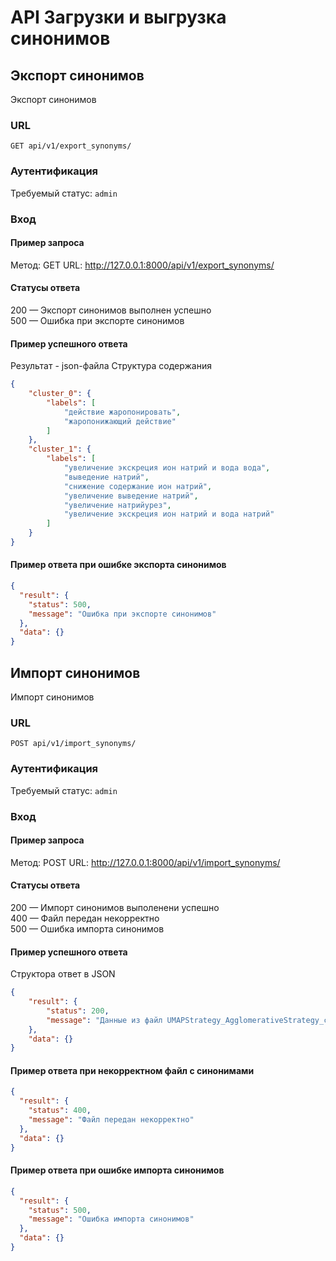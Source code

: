 # API Загрузки и выгрузка синонимов
## Экспорт синонимов
Экспорт синонимов
### URL
```GET api/v1/export_synonyms/```

### Аутентификация
Требуемый статус: `admin`

### Вход
#### Пример запроса
Метод: GET
URL: http://127.0.0.1:8000/api/v1/export_synonyms/

#### Статусы ответа
200 — Экспорт синонимов выполнен успешно<br/>
500 — Ошибка при экспорте синонимов<br/>

#### Пример успешного ответа
Результат - json-файла
Структура содержания
```json
{
    "cluster_0": {
        "labels": [
            "действие жаропонировать",
            "жаропонижающий действие"
        ]
    },
    "cluster_1": {
        "labels": [
            "увеличение экскреция ион натрий и вода вода",
            "выведение натрий",
            "снижение содержание ион натрий",
            "увеличение выведение натрий",
            "увеличение натрийурез",
            "увеличение экскреция ион натрий и вода натрий"
        ]
    }
}
```
#### Пример ответа при ошибке экспорта синонимов
```json
{
  "result": {
    "status": 500,
    "message": "Ошибка при экспорте синонимов"
  },
  "data": {}
}
```

## Импорт синонимов
Импорт синонимов
### URL
```POST api/v1/import_synonyms/```

### Аутентификация
Требуемый статус: `admin`

### Вход
#### Пример запроса
Метод: POST
URL: http://127.0.0.1:8000/api/v1/import_synonyms/

#### Статусы ответа
200 — Импорт синонимов выполенени успешно<br/>
400 — Файл передан некорректно<br/>
500 — Ошибка импорта синонимов<br/>

#### Пример успешного ответа
Структора ответ в JSON
```json
{
    "result": {
        "status": 200,
        "message": "Данные из файл UMAPStrategy_AgglomerativeStrategy_clusters200_.json импортированы успешно!"
    },
    "data": {}
}
```
#### Пример ответа при некорректном файл с синонимами
```json
{
  "result": {
    "status": 400,
    "message": "Файл передан некорректно"
  },
  "data": {}
}
```
#### Пример ответа при ошибке импорта синонимов
```json
{
  "result": {
    "status": 500,
    "message": "Ошибка импорта синонимов"
  },
  "data": {}
}
```